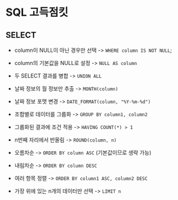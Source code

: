 # SQL 고득점킷

## SELECT

- column이 NULL이 아닌 경우만 선택 -> `WHERE column IS NOT NULL`;
- column의 기본값을 NULL로 설정 -> `NULL AS column`

- 두 SELECT 결과를 병합 -> `UNION ALL`

- 날짜 정보의 월 정보만 추출 -> `MONTH(column)`
- 날짜 정보 포맷 변경 -> `DATE_FORMAT(column, "%Y-%m-%d")`

- 조합별로 데이터를 그룹화 -> `GROUP BY column1, column2`
- 그룹화된 결과에 조건 적용 -> `HAVING COUNT(*) > 1`

- n번째 자리에서 반올림 -> `ROUND(column, n)`

- 오름차순 -> `ORDER BY column ASC` (기본값이므로 생략 가능)
- 내림차순 -> `ORDER BY column DESC`
- 여러 항목 정렬 -> `ORDER BY column1 ASC, column2 DESC`
- 가장 위에 있는 n개의 데이터만 선택 -> `LIMIT n`